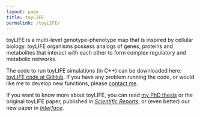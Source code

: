 ```yaml
---
layout: page
title: toyLIFE
permalink: /toyLIFE/
---
```


toyLIFE is a multi-level genotype-phenotype map that is inspired by cellular biology. toyLIFE organisms possess analogs of genes, proteins and metabolites that interact with each other to form complex regulatory and metabolic networks.

The code to run toyLIFE simulations (in C++) can be downloaded here: [toyLIFE code at GitHub](https://github.com/pablocatalan/toylife/). If you have any problem running the code, or would like me to develop new functions, please [contact me](/contact.md).

If you want to know more about toyLIFE, you can read [my PhD thesis](/papers/pablocatalan_phdtesis.pdf) or the original toyLIFE paper, published in [*Scientific Reports*](/papers/arias2014_toylife.pdf), or (even better) our new paper in [*Interface*](/papers/catalan2018_toyLIFE_complexity.pdf).

